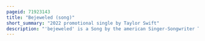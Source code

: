 ```yaml
---
pageid: 71923143
title: "Bejeweled (song)"
short_summary: "2022 promotional single by Taylor Swift"
description: "'bejeweled' is a Song by the american Singer-Songwriter Taylor Swift from her tenth original Studio Album, Midnights. She wrote and produced the Song with Jack Antonoff. It is a synth-laden Synth-Pop and bubblegum Pop Song with ringing synth Arpeggios and Elements of Disco and Electronica. The Lyrics are about self-worth ; Swift said the Lyrics were also a Statement of her Return to pop Music with Midnights after the 2020 folk-oriented Albums Folklore and Evermore. The Song was released on october 25 2022 for limited-time Download on Swift's Website."
---
```

